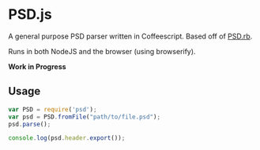 # PSD.js

A general purpose PSD parser written in Coffeescript. Based off of [PSD.rb](https://github.com/layervault/psd.rb).

Runs in both NodeJS and the browser (using browserify).

**Work in Progress**

## Usage

``` js
var PSD = require('psd');
var psd = PSD.fromFile("path/to/file.psd");
psd.parse();

console.log(psd.header.export());
```